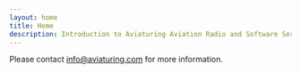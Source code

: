 ```yaml
---
layout: home
title: Home
description: Introduction to Aviaturing Aviation Radio and Software Services
---
```


Please contact info@aviaturing.com for more information.

